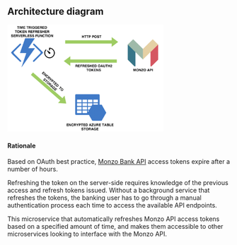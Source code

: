 ## Architecture diagram
<img src="./RefreshArchitecture.png" width=70% alt="architecture diagram">


#### Rationale

Based on OAuth best practice, [Monzo Bank API](https://docs.monzo.com/) access tokens expire after a number of hours. 

Refreshing the token on the server-side requires knowledge of the previous access and refresh tokens issued. Without a background service that refreshes the tokens, the banking user has to go through a manual authentication process each time to access the available API endpoints. 

This microservice that automatically refreshes Monzo API access tokens based on a specified amount of time, and makes them accessible to other microservices looking to interface with the Monzo API.
